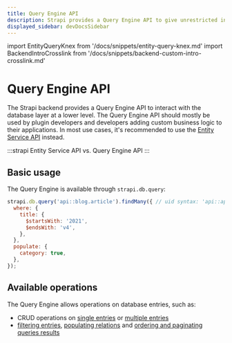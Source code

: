 ```yaml
---
title: Query Engine API
description: Strapi provides a Query Engine API to give unrestricted internal access to the database layer at a lower level.
displayed_sidebar: devDocsSidebar
---
```


import EntityQueryKnex from '/docs/snippets/entity-query-knex.md'
import BackendIntroCrosslink from '/docs/snippets/backend-custom-intro-crosslink.md'

# Query Engine API

The Strapi backend provides a Query Engine API to interact with the database layer at a lower level. The Query Engine API should mostly be used by plugin developers and developers adding custom business logic to their applications. In most use cases, it's recommended to use the [Entity Service API](/dev-docs/api/entity-service/) instead.

<BackendIntroCrosslink components={props.components} />


:::strapi Entity Service API vs. Query Engine API
<EntityQueryKnex components={props.components} />
:::

## Basic usage

The Query Engine is available through `strapi.db.query`:

```js
strapi.db.query('api::blog.article').findMany({ // uid syntax: 'api::api-name.content-type-name'
  where: {
    title: {
      $startsWith: '2021',
      $endsWith: 'v4',
    },
  },
  populate: {
    category: true,
  },
});
```

## Available operations

The Query Engine allows operations on database entries, such as:

- CRUD operations on [single entries](/dev-docs/api/query-engine/single-operations) or [multiple entries](/dev-docs/api/query-engine/bulk-operations)
- [filtering entries](/dev-docs/api/query-engine/filtering), [populating relations](/dev-docs/api/query-engine/populating) and [ordering and paginating queries results](/dev-docs/api/query-engine/order-pagination)
